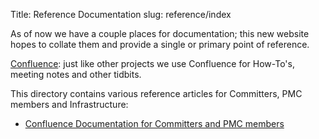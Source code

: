 Title: Reference Documentation
slug: reference/index

As of now we have a couple places for documentation; this new website hopes to
collate them and provide a single or primary point of reference.

[Confluence](https://cwiki.apache.org/confluence/display/INFRA/Index): just like
other projects we use Confluence for How-To's, meeting notes and other tidbits.

This directory contains various reference articles for Committers, PMC members and Infrastructure:
- [Confluence Documentation for Committers and PMC members](https://cwiki.apache.org/confluence/display/INFRA/Index)
